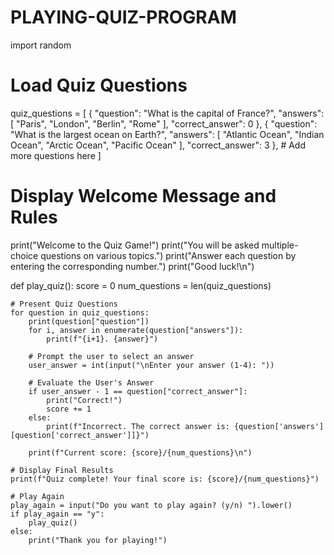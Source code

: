 # PLAYING-QUIZ-PROGRAM 
import random

# Load Quiz Questions
quiz_questions = [
    {
        "question": "What is the capital of France?",
        "answers": [
            "Paris",
            "London",
            "Berlin",
            "Rome"
        ],
        "correct_answer": 0
    },
    {
        "question": "What is the largest ocean on Earth?",
        "answers": [
            "Atlantic Ocean",
            "Indian Ocean",
            "Arctic Ocean",
            "Pacific Ocean"
        ],
        "correct_answer": 3
    },
    # Add more questions here
]

# Display Welcome Message and Rules
print("Welcome to the Quiz Game!")
print("You will be asked multiple-choice questions on various topics.")
print("Answer each question by entering the corresponding number.")
print("Good luck!\n")

def play_quiz():
    score = 0
    num_questions = len(quiz_questions)

    # Present Quiz Questions
    for question in quiz_questions:
        print(question["question"])
        for i, answer in enumerate(question["answers"]):
            print(f"{i+1}. {answer}")

        # Prompt the user to select an answer
        user_answer = int(input("\nEnter your answer (1-4): "))

        # Evaluate the User's Answer
        if user_answer - 1 == question["correct_answer"]:
            print("Correct!")
            score += 1
        else:
            print(f"Incorrect. The correct answer is: {question['answers'][question['correct_answer']]}")

        print(f"Current score: {score}/{num_questions}\n")

    # Display Final Results
    print(f"Quiz complete! Your final score is: {score}/{num_questions}")

    # Play Again
    play_again = input("Do you want to play again? (y/n) ").lower()
    if play_again == "y":
        play_quiz()
    else:
        print("Thank you for playing!")
